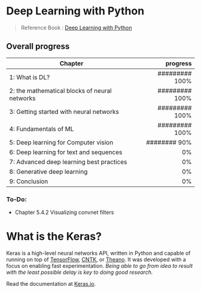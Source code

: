 # Deep Learning  with Python

> Reference Book : [Deep Learning  with Python](https://forums.manning.com/forums/deep-learning-with-python)


## Overall progress
| Chapter   | progress|
| -----  | -----:   |
| 1: What is DL?        | ######### 100%      |
| 2: the mathematical blocks of neural networks        | ######### 100%      |
| 3: Getting started with neural networks       | ######### 100%      |
| 4: Fundamentals of ML      | ######### 100%      |
| 5: Deep learning for Computer vision        |######## 90%      |
| 6: Deep learning for text and sequences        |  0%      |
| 7: Advanced deep learning best practices       |  0%      |
| 8: Generative deep learning       |  0%      |
| 9: Conclusion       |  0%      |


### To-Do:

* Chapter 5.4.2 Visualizing convnet filters



# What is the Keras?

Keras is a high-level neural networks API, written in Python and capable of running on top of [TensorFlow](https://github.com/tensorflow/tensorflow), [CNTK](https://github.com/Microsoft/cntk), or [Theano](https://github.com/Theano/Theano). It was developed with a focus on enabling fast experimentation. *Being able to go from idea to result with the least possible delay is key to doing good research.*

Read the documentation at [Keras.io](https://keras.io/).

